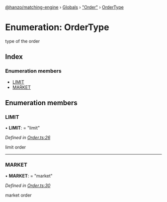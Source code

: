[@hanzo/matching-engine](../README.md) › [Globals](../globals.md) › ["Order"](../modules/_order_.md) › [OrderType](_order_.ordertype.md)

# Enumeration: OrderType

type of the order

## Index

### Enumeration members

* [LIMIT](_order_.ordertype.md#limit)
* [MARKET](_order_.ordertype.md#market)

## Enumeration members

###  LIMIT

• **LIMIT**: = "limit"

*Defined in [Order.ts:26](https://github.com/hanzoai/matching-engine/blob/6e273d4/src/Order.ts#L26)*

limit order

___

###  MARKET

• **MARKET**: = "market"

*Defined in [Order.ts:30](https://github.com/hanzoai/matching-engine/blob/6e273d4/src/Order.ts#L30)*

market order
